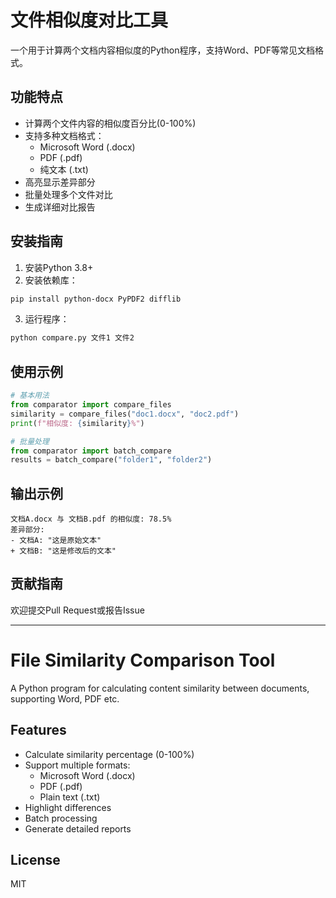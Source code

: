# 文件相似度对比工具

一个用于计算两个文档内容相似度的Python程序，支持Word、PDF等常见文档格式。

## 功能特点

- 计算两个文件内容的相似度百分比(0-100%)
- 支持多种文档格式：
  - Microsoft Word (.docx)
  - PDF (.pdf)  
  - 纯文本 (.txt)
- 高亮显示差异部分
- 批量处理多个文件对比
- 生成详细对比报告

## 安装指南

1. 安装Python 3.8+
2. 安装依赖库：
```bash
pip install python-docx PyPDF2 difflib
```

3. 运行程序：
```bash 
python compare.py 文件1 文件2
```

## 使用示例

```python
# 基本用法
from comparator import compare_files
similarity = compare_files("doc1.docx", "doc2.pdf")
print(f"相似度: {similarity}%")

# 批量处理
from comparator import batch_compare
results = batch_compare("folder1", "folder2")
```

## 输出示例
```
文档A.docx 与 文档B.pdf 的相似度: 78.5%
差异部分:
- 文档A: "这是原始文本"
+ 文档B: "这是修改后的文本"
```

## 贡献指南
欢迎提交Pull Request或报告Issue

---

# File Similarity Comparison Tool

A Python program for calculating content similarity between documents, supporting Word, PDF etc.

## Features

- Calculate similarity percentage (0-100%)
- Support multiple formats:
  - Microsoft Word (.docx)
  - PDF (.pdf)
  - Plain text (.txt)  
- Highlight differences
- Batch processing
- Generate detailed reports

## License
MIT